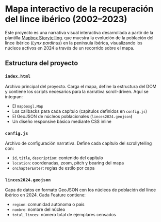 # Mapa interactivo de la recuperación del lince ibérico (2002–2023)

Este proyecto es una narrativa visual interactiva desarrollada a partir de la plantilla [Mapbox Storytelling](https://github.com/mapbox/storytelling). que muestra la evolución de la población del lince ibérico (*Lynx pardinus*) en la península ibérica, visualizando los núcleos activos en 2024 a través de un recorrido sobre el mapa.

## Estructura del proyecto

### `index.html`
Archivo principal del proyecto. Carga el mapa, define la estructura del DOM y contiene los scripts necesarios para la narrativa scroll-driven. Aquí se integran:

- El `mapboxgl.Map`
- Los callbacks para cada capítulo (capítulos definidos en `config.js`)
- El GeoJSON de núcleos poblacionales (`linces2024.geojson`)
- Un diseño responsive básico mediante CSS inline

### `config.js`
Archivo de configuración narrativa. Define cada capítulo del scrollytelling con:

- `id`, `title`, `description`: contenido del capítulo
- `location`: coordenadas, zoom, pitch y bearing del mapa
- `onChapterEnter`: reglas de estilo por capa

### `linces2024.geojson`
Capa de datos en formato GeoJSON con los núcleos de población del lince ibérico en 2024. Cada Feature contiene:

- `region`: comunidad autónoma o país
- `nombre`: nombre del núcleo
- `total_linces`: número total de ejemplares censados
